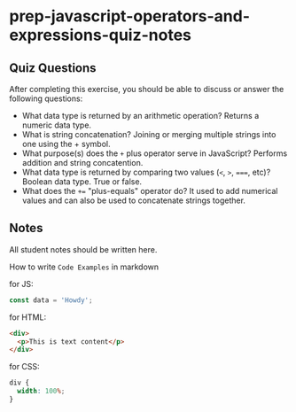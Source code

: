 # prep-javascript-operators-and-expressions-quiz-notes

## Quiz Questions

After completing this exercise, you should be able to discuss or answer the following questions:

- What data type is returned by an arithmetic operation?
  Returns a numeric data type.
- What is string concatenation?
  Joining or merging multiple strings into one using the + symbol.
- What purpose(s) does the `+` plus operator serve in JavaScript?
  Performs addition and string concatention.
- What data type is returned by comparing two values (`<`, `>`, `===`, etc)?
  Boolean data type. True or false.
- What does the `+=` "plus-equals" operator do?
  It used to add numerical values and can also be used to concatenate strings together.

## Notes

All student notes should be written here.

How to write `Code Examples` in markdown

for JS:

```javascript
const data = 'Howdy';
```

for HTML:

```html
<div>
  <p>This is text content</p>
</div>
```

for CSS:

```css
div {
  width: 100%;
}
```

